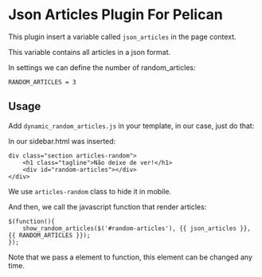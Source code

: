 Json Articles Plugin For Pelican
========================

This plugin insert a variable called `json_articles` in the page context.

This variable contains all articles in a json format.


In settings we can define the number of random_articles:

    RANDOM_ARTICLES = 3


Usage
-----

Add `dynamic_random_articles.js` in your template, in our case, just do that:
<script src="{{ SITEURL }}/theme/js/dynamic_random_articles.js"></script>

In our sidebar.html  was inserted:

    div class="section articles-random">
        <h1 class="tagline">Não deixe de ver!</h1>
        <div id="random-articles"></div>
    </div>

We use `articles-random` class to hide it in mobile.

And then, we call the javascript function that render articles:

    $(function(){
        show_random_articles($('#random-articles'), {{ json_articles }}, {{ RANDOM_ARTICLES }});
    });

Note that we pass a element to function, this element can be changed any time.

